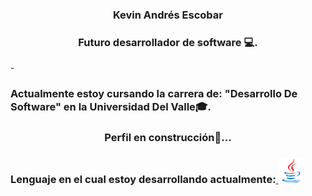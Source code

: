 <h3 align="center">Kevin Andrés Escobar</h1><h3 align="center">Futuro desarrollador de software 💻.</h3>-

<h3>Actualmente estoy cursando la carrera de: "Desarrollo De Software" en la Universidad Del Valle🎓.</h3>

<h3 align="center">Perfil en construcción🔨... </h3>


<h3>Lenguaje en el cual estoy desarrollando actualmente:<a href = "https://www.java.com" target="_blank" rel="noreferrer"> <img src="https://raw.githubusercontent.com/devicons/devicon/master/icons/java/java-original.svg" alt="java" width="40" height="40"/> </a> </h3>
